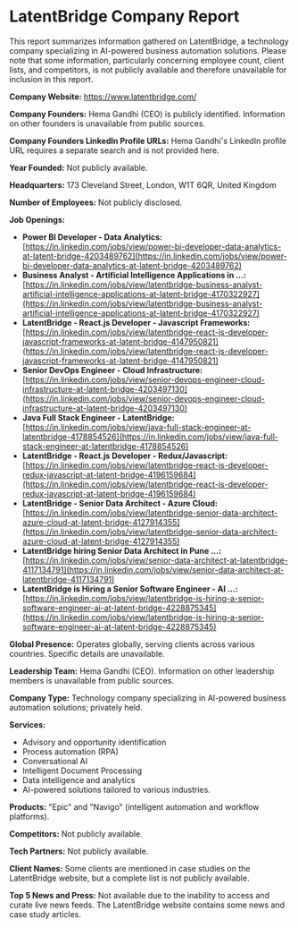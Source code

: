 # LatentBridge Company Report

This report summarizes information gathered on LatentBridge, a technology company specializing in AI-powered business automation solutions.  Please note that some information, particularly concerning employee count, client lists, and competitors, is not publicly available and therefore unavailable for inclusion in this report.


**Company Website:** https://www.latentbridge.com/

**Company Founders:** Hema Gandhi (CEO) is publicly identified. Information on other founders is unavailable from public sources.

**Company Founders LinkedIn Profile URLs:**  Hema Gandhi's LinkedIn profile URL requires a separate search and is not provided here.

**Year Founded:**  Not publicly available.

**Headquarters:** 173 Cleveland Street, London, W1T 6QR, United Kingdom

**Number of Employees:** Not publicly disclosed.

**Job Openings:**

* **Power BI Developer - Data Analytics:** [https://in.linkedin.com/jobs/view/power-bi-developer-data-analytics-at-latent-bridge-4203489762](https://in.linkedin.com/jobs/view/power-bi-developer-data-analytics-at-latent-bridge-4203489762)
* **Business Analyst - Artificial Intelligence Applications in ...:** [https://in.linkedin.com/jobs/view/latentbridge-business-analyst-artificial-intelligence-applications-at-latent-bridge-4170322927](https://in.linkedin.com/jobs/view/latentbridge-business-analyst-artificial-intelligence-applications-at-latent-bridge-4170322927)
* **LatentBridge - React.js Developer - Javascript Frameworks:** [https://in.linkedin.com/jobs/view/latentbridge-react-js-developer-javascript-frameworks-at-latent-bridge-4147950821](https://in.linkedin.com/jobs/view/latentbridge-react-js-developer-javascript-frameworks-at-latent-bridge-4147950821)
* **Senior DevOps Engineer - Cloud Infrastructure:** [https://in.linkedin.com/jobs/view/senior-devops-engineer-cloud-infrastructure-at-latent-bridge-4203497130](https://in.linkedin.com/jobs/view/senior-devops-engineer-cloud-infrastructure-at-latent-bridge-4203497130)
* **Java Full Stack Engineer - LatentBridge:** [https://in.linkedin.com/jobs/view/java-full-stack-engineer-at-latentbridge-4178854526](https://in.linkedin.com/jobs/view/java-full-stack-engineer-at-latentbridge-4178854526)
* **LatentBridge - React.js Developer - Redux/Javascript:** [https://in.linkedin.com/jobs/view/latentbridge-react-js-developer-redux-javascript-at-latent-bridge-4196159684](https://in.linkedin.com/jobs/view/latentbridge-react-js-developer-redux-javascript-at-latent-bridge-4196159684)
* **LatentBridge - Senior Data Architect - Azure Cloud:** [https://in.linkedin.com/jobs/view/latentbridge-senior-data-architect-azure-cloud-at-latent-bridge-4127914355](https://in.linkedin.com/jobs/view/latentbridge-senior-data-architect-azure-cloud-at-latent-bridge-4127914355)
* **LatentBridge hiring Senior Data Architect in Pune ...:** [https://in.linkedin.com/jobs/view/senior-data-architect-at-latentbridge-4117134791](https://in.linkedin.com/jobs/view/senior-data-architect-at-latentbridge-4117134791)
* **LatentBridge is Hiring a Senior Software Engineer - AI ...:** [https://in.linkedin.com/jobs/view/latentbridge-is-hiring-a-senior-software-engineer-ai-at-latent-bridge-4228875345](https://in.linkedin.com/jobs/view/latentbridge-is-hiring-a-senior-software-engineer-ai-at-latent-bridge-4228875345)


**Global Presence:** Operates globally, serving clients across various countries.  Specific details are unavailable.

**Leadership Team:** Hema Gandhi (CEO).  Information on other leadership members is unavailable from public sources.

**Company Type:** Technology company specializing in AI-powered business automation solutions; privately held.

**Services:**

* Advisory and opportunity identification
* Process automation (RPA)
* Conversational AI
* Intelligent Document Processing
* Data intelligence and analytics
* AI-powered solutions tailored to various industries.

**Products:**  "Epic" and "Navigo" (intelligent automation and workflow platforms).

**Competitors:**  Not publicly available.

**Tech Partners:** Not publicly available.

**Client Names:** Some clients are mentioned in case studies on the LatentBridge website, but a complete list is not publicly available.

**Top 5 News and Press:** Not available due to the inability to access and curate live news feeds.  The LatentBridge website contains some news and case study articles.